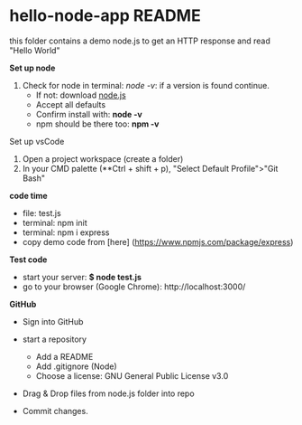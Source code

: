 # hello-node-app README

this folder contains a demo node.js to get an HTTP response and read "Hello World"

**Set up node**
1. Check for node in terminal: *node -v*: if a version is found continue.
    - If not: download [node.js](https://nodejs.org/en/)
    - Accept all defaults
    - Confirm install with: **node -v**
    - npm should be there too: **npm -v**

Set up vsCode
1. Open a project workspace (create a folder)
2. In your CMD palette (**Ctrl + shift + p), "Select Default Profile">"Git Bash"

**code time**
- file: test.js
- terminal: npm init
- terminal: npm i express
- copy demo code from [here] (https://www.npmjs.com/package/express)

**Test code**
- start your server: **$ node test.js**
- go to your browser (Google Chrome): http://localhost:3000/

**GitHub**
- Sign into GitHub
- start a repository
    - Add a README
    - Add .gitignore (Node)
    - Choose a license: GNU General Public License v3.0

- Drag & Drop files from node.js folder into repo

- Commit changes.




